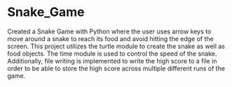 # Snake_Game
Created a Snake Game with Python where the user uses arrow keys to move around a snake to reach its food and avoid hitting the edge of the screen. 
This project utilizes the turtle module to create the snake as well as food objects. The time module is used to control the speed of the snake. Additionally, file writing is implemented to write the high score to a file in order to be able to store the high score across multiple different runs of the game. 
